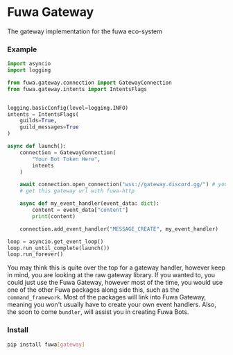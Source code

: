 # Fuwa Gateway

The gateway implementation for the fuwa eco-system

### Example
```py
import asyncio
import logging

from fuwa.gateway.connection import GatewayConnection
from fuwa.gateway.intents import IntentsFlags


logging.basicConfig(level=logging.INFO)
intents = IntentsFlags(
    guilds=True,
    guild_messages=True
)

async def launch():
    connection = GatewayConnection(
        "Your Bot Token Here",
        intents
    )

    await connection.open_connection("wss://gateway.discord.gg/") # you would preferrably
    # get this gateway url with fuwa-http

    async def my_event_handler(event_data: dict):
        content = event_data["content"]
        print(content)

    connection.add_event_handler("MESSAGE_CREATE", my_event_handler)

loop = asyncio.get_event_loop()
loop.run_until_complete(launch())
loop.run_forever()
```

You may think this is quite over the top for a gateway handler, however keep in mind, you are looking at the raw gateway library. If you wanted to, you could just use the Fuwa Gateway, however most of the time, you would use one of the other Fuwa packages along side this, such as the `command_framework`. Most of the packages will link into Fuwa Gateway, meaning you won't usually have to create your own event handlers. Also, the soon to come `bundler`, will assist you in creating Fuwa Bots.

### Install
```bash
pip install fuwa[gateway]
```